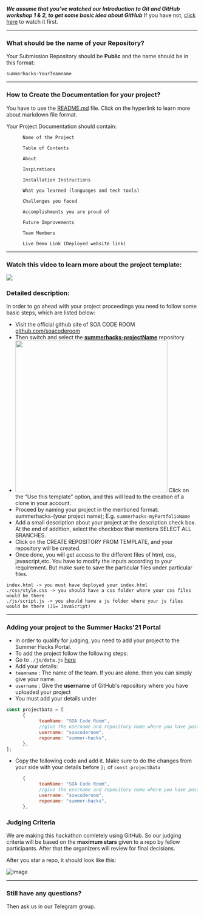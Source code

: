 ***We assume that you've watched our Introduction to Git and GitHub workshop 1 & 2, to get some basic idea about GitHub***
If you have not, [click here](https://youtube.com/playlist?list=PLRvRFwecx9uDTYw2AU4vNsSrYHlQu_Z1H) to watch it first.

---


### What should be the name of your Repository?

Your Submission Repository should be **Public** and the name should be in this format:

```
summerhacks-YourTeamname
```

---

### How to Create the Documentation for your project?

You have to use the [README.md](https://www.makeareadme.com/#template-1) file.
Click on the hyperlink to learn more about markdown file format.

Your Project Documentation should contain:
```
      Name of the Project
      
      Table of Contents
      
      About
      
      Inspirations
            
      Installation Instructions
      
      What you learned (languages and tech tools)
      
      Challenges you faced
      
      Accomplishments you are proud of
      
      Future Improvements
      
      Team Members
      
      Live Demo Link (Deployed website link)
```

---
### Watch this video to learn more about the project template:
<a href="https://youtu.be/eaBsNOhczRE"><img src="https://user-images.githubusercontent.com/39031660/117314046-09f73e80-aea4-11eb-83d9-855356886a1f.png"></a>

### Detailed description:

In order to go ahead with your project proceedings you need to follow some basic steps, which are listed below: 
- Visit the official github site of SOA CODE ROOM [github.com/soacoderoom](https://github.com/soacoderoom)
- Then switch and select the **[summerhacks-projectName](https://github.com/SOACodeRoom/summerhacks-projectName)** repository
- <img src="https://user-images.githubusercontent.com/39031660/117314946-de288880-aea4-11eb-8d3b-27db4348d233.png" width=400>
      Click on the “Use this template” option, and this will lead to the creation of a clone  in your account.
- Proceed by naming your project in the mentioned format:  summerhacks-(your project name); 
E.g. `summerhacks-myPortfolioName`
- Add a small description about your project at the description check box. 
At the end of addition, select the checkbox that mentions SELECT ALL BRANCHES. 
- Click on the CREATE REPOSITORY FROM TEMPLATE, and your repository will be created.
- Once done, you will get access to the different files of html, css, javascript,etc. You have to modify the inputs according to your requirement. But make sure to save the particular files under particular files. 


```
index.html -> you must have deployed your index.html
./css/style.css -> you should have a css folder where your css files would be there
./js/script.js -> you should have a js folder where your js files would be there (JS= JavaScript)
```

---

### Adding your project to the Summer Hacks'21 Portal

- In order to qualify for judging, you need to add your project to the Summer Hacks Portal.
- To add the project follow the following steps:
- Go to `./js/data.js` [here](https://github.com/SOACodeRoom/Summer-Hacks/blob/main/js/data.js)
- Add your details:
- `teamname` : The name of the team. If you are alone. then you can simply give your name.
- `username` : Give the **username** of GitHub's repository where you have uploaded your project
- You must add your details under
```javascript
const projectData = [
      {
            teamName: "SOA Code Room",
            //give the username and repository name where you have posted your project
            username: "soacoderoom",
            reponame: "summer-hacks",
      },
];
```
- Copy the following code and add it. Make sure to do the changes from your side with your details before `];` of `const projectData`
```javascript
      {
            teamName: "SOA Code Room",
            //give the username and repository name where you have posted your project
            username: "soacoderoom",
            reponame: "summer-hacks",
      },
```
                
### Judging Criteria

We are making this hackathon comletely using GitHub. So our judging criteria will be based on the **maximum stars** given to a repo by fellow participants. After that the organizers will review for final decisions.

After you star a repo, it should look like this:

![image](https://user-images.githubusercontent.com/53336715/116803955-ed3bbf00-aacf-11eb-9f1f-e807daf4d41b.png)

---

### Still have any questions?
Then ask us in our Telegram group.
